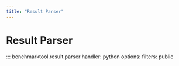 ```yaml
---
title: "Result Parser"
---
```


# Result Parser

::: benchmarktool.result.parser
    handler: python
    options:
      filters: public